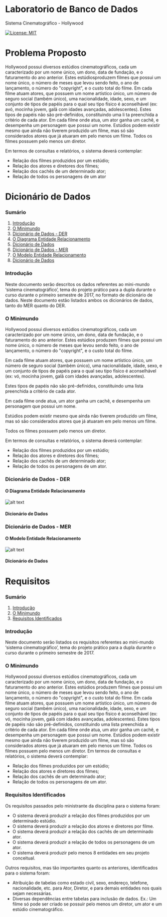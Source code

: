 # Laboratorio de Banco de Dados

Sistema Cinematográfico - Hollywood

[![License: MIT](https://img.shields.io/badge/License-MIT-yellow.svg)](https://opensource.org/licenses/MIT)

# Problema Proposto

Hollywood possui diversos estúdios cinematográficos, cada um caracterizado por um nome único, um dono, data de fundação, e o faturamento do ano anterior. Estes estúdiosproduzem filmes que possui um nome único, o número de meses que levou sendo feito, o ano de lançamento, o número do "copyright", e o custo total do filme. Em cada filme
atuam atores, que possuem um nome artístico único, um número de seguro social (também único), uma nacionalidade, idade, sexo, e um conjunto de tipos de papéis para o
qual seu tipo físico é aconselhável (ex: avó, mocinha jovem, galã com idades avançadas, adolescentes). Estes tipos de papéis não são pré-definidos, constituindo uma li ta preenchida a critério de cada ator. Em cada filme onde atua, um ator ganha um cachê, e desempenha um personagem que possui um nome. Estúdios podem existir mesmo que ainda não tiverem produzido um filme, mas só são considerados atores que já atuaram em pelo menos um filme. Todos os filmes possuem pelo menos um diretor.

Em termos de consultas e relatórios, o sistema deverá contemplar:
- Relação dos filmes produzidos por um estúdio;
- Relação dos atores e diretores dos filmes;
- Relação dos cachês de um determinado ator;
- Relação de todos os personagens de um ator

# Dicionário de Dados

### Sumário
1. [Introdução]()
1. [O Minimundo]()	
1. [Dicionário de Dados - DER]()
1. [O Diagrama Entidade Relacionamento]()
1. [Dicionário de Dados]()
1. [Dicionário de Dados - MER]()
1. [O Modelo Entidade Relacionamento]()
1. [Dicionário de Dados]()

### Introdução
Neste documento serão descritos os dados referentes ao mini-mundo ‘sistema cinematográfico’, tema do projeto prático para a dupla durante o curso durante o primeiro semestre de 2017, no formato de dicionário de dados. Neste documento estão listados ambos os dicionários de dados, tanto do MER quanto do DER.

### O Minimundo

Hollywood possui diversos estúdios cinematográficos, cada um caracterizado por um nome único, um dono, data de fundação, e o faturamento do ano anterior. Estes estúdios produzem filmes que possui um nome único, o número de meses que levou sendo feito, o ano de lançamento, o número do "copyright", e o custo total do filme.

Em cada filme atuam atores, que possuem um nome artístico único, um número de seguro social (também único), uma nacionalidade, idade, sexo, e um conjunto de tipos de papéis para o qual seu tipo físico é aconselhável (ex: vó, mocinha jovem, galã com idades avançadas, adolescentes). 

Estes tipos de papéis não são pré-definidos, constituindo uma lista preenchida a critério de cada ator. 

Em cada filme onde atua, um ator ganha um cachê, e desempenha um personagem que possui um nome. 

Estúdios podem existir mesmo que ainda não tiverem produzido um filme, mas só são considerados atores que já atuaram em pelo menos um filme. 

Todos os filmes possuem pelo menos um diretor. 

Em termos de consultas e relatórios, o sistema deverá contemplar: 
- Relação dos filmes produzidos por um estúdio; 
- Relação dos atores e diretores dos filmes; 
- Relação dos cachês de um determinado ator; 
- Relação de todos os personagens de um ator.

### Dicionário de Dados - DER
#### O Diagrama Entidade Relacionamento

![alt text]()


#### Dicionário de Dados

### Dicionário de Dados - MER
#### O Modelo Entidade Relacionamento

![alt text]()

#### Dicionário de Dados



# Requisitos

### Sumário 
1. [Introdução]()	
1. [O Minimundo]()
1. [Requisitos Identificados]()

### Introdução
Neste documento serão listados os requisitos referentes ao mini-mundo ‘sistema cinematográfico’, tema do projeto prático para a dupla durante o curso durante o primeiro semestre de 2017.

### O Minimundo

Hollywood possui diversos estúdios cinematográficos, cada um caracterizado por um nome único, um dono, data de fundação, e o faturamento do ano anterior.
Estes estúdios produzem filmes que possui um nome único, o número de meses que levou sendo feito, o ano de lançamento, o número do "copyright", e o custo total do filme.
Em cada filme atuam atores, que possuem um nome artístico único, um número de seguro social (também único), uma nacionalidade, idade, sexo, e um conjunto de tipos de papéis para o qual seu tipo físico é aconselhável (ex: vó, mocinha jovem, galã com idades avançadas, adolescentes). 
Estes tipos de papéis não são pré-definidos, constituindo uma lista preenchida a critério de cada ator. 
Em cada filme onde atua, um ator ganha um cachê, e desempenha um personagem que possui um nome. 
Estúdios podem existir mesmo que ainda não tiverem produzido um filme, mas só são considerados atores que já atuaram em pelo menos um filme. 
Todos os filmes possuem pelo menos um diretor. Em termos de consultas e relatórios, o sistema deverá contemplar: 

- Relação dos filmes produzidos por um estúdio; 
- Relação dos atores e diretores dos filmes; 
- Relação dos cachês de um determinado ator; 
- Relação de todos os personagens de um ator.

### Requisitos Identificados

Os requisitos passados pelo ministrante da disciplina para o sistema foram:

- O sistema deverá produzir a relação dos filmes produzidos por um determinado estúdio.
- O sistema deverá produzir a relação dos atores e diretores por filme.
- O sistema deverá produzir a relação dos cachês de um determinado ator.
- O sistema deverá produzir a relação de todos os personagens de um ator.
- O sistema deverá produzir pelo menos 8 entidades em seu projeto conceitual.

Outros requisitos, mas tão importantes quanto os anteriores, identificados para o sistema foram:

- Atribuição de tabelas como estado civil, sexo, endereço, telefone, nacionalidade, etc. para Ator, Diretor, e para demais entidades nos quais sejam necessárias.
- Diversas dependências entre tabelas para inclusão de dados. Ex.: Um filme só pode ser criado se possuir pelo menos um diretor, um ator e um estúdio cinematográfico.


